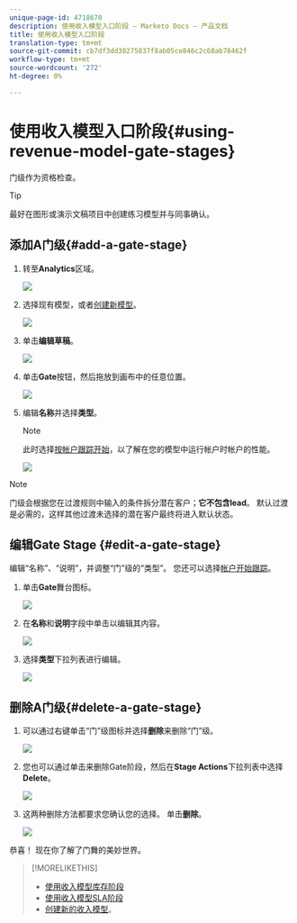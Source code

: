 ```yaml
---
unique-page-id: 4718670
description: 使用收入模型入口阶段 — Marketo Docs — 产品文档
title: 使用收入模型入口阶段
translation-type: tm+mt
source-git-commit: cb7df3dd38275837f8ab05ce846c2c68ab78462f
workflow-type: tm+mt
source-wordcount: '272'
ht-degree: 0%

---
```



# 使用收入模型入口阶段{#using-revenue-model-gate-stages}

门级作为资格检查。

>[!TIP]
>
>最好在图形或演示文稿项目中创建练习模型并与同事确认。

## 添加A门级{#add-a-gate-stage}

1. 转至&#x200B;**Analytics**&#x200B;区域。

   ![](assets/image2015-4-27-23-3a27-3a43.png)

1. 选择现有模型，或者[创建新模型](/help/marketo/product-docs/reporting/revenue-cycle-analytics/revenue-cycle-models/create-a-new-revenue-model.md)。

   ![](assets/image2015-4-27-15-3a6-3a30.png)

1. 单击&#x200B;**编辑草稿**。

   ![](assets/image2015-4-27-12-3a10-3a49.png)

1. 单击&#x200B;**Gate**&#x200B;按钮，然后拖放到画布中的任意位置。

   ![](assets/image2015-4-27-16-3a54-3a19.png)

1. 编辑&#x200B;**名称**&#x200B;并选择&#x200B;**类型**。

   >[!NOTE]
   >
   >此时选择[按帐户跟踪开始](/help/marketo/product-docs/reporting/revenue-cycle-analytics/revenue-cycle-models/start-tracking-by-account-in-the-revenue-modeler.md)，以了解在您的模型中运行帐户时帐户的性能。

   ![](assets/image2015-4-28-12-3a1-3a7.png)

>[!NOTE]
>
>门级会根据您在过渡规则中输入的条件拆分潜在客户；**它不包含lead**。 默认过渡是必需的，这样其他过渡未选择的潜在客户最终将进入默认状态。

## 编辑Gate Stage {#edit-a-gate-stage}

编辑“名称”、“说明”，并调整“门”级的“类型”。 您还可以选择[帐户开始跟踪](/help/marketo/product-docs/reporting/revenue-cycle-analytics/revenue-cycle-models/start-tracking-by-account-in-the-revenue-modeler.md)。

1. 单击&#x200B;**Gate**&#x200B;舞台图标。

   ![](assets/image2015-4-27-17-3a11-3a41.png)

1. 在&#x200B;**名称**&#x200B;和&#x200B;**说明**&#x200B;字段中单击以编辑其内容。

   ![](assets/image2015-4-28-12-3a17-3a22.png)

1. 选择&#x200B;**类型**&#x200B;下拉列表进行编辑。

   ![](assets/image2015-4-27-17-3a14-3a7.png)

## 删除A门级{#delete-a-gate-stage}

1. 可以通过右键单击“门”级图标并选择&#x200B;**删除**&#x200B;来删除“门”级。

   ![](assets/image2015-4-28-12-3a30-3a19.png)

1. 您也可以通过单击来删除Gate阶段，然后在&#x200B;**Stage Actions**&#x200B;下拉列表中选择&#x200B;**Delete**。

   ![](assets/image2015-4-28-12-3a56-3a28.png)

1. 这两种删除方法都要求您确认您的选择。 单击&#x200B;**删除**。

   ![](assets/image2015-4-28-12-3a52-3a22.png)

恭喜！ 现在你了解了门舞的美妙世界。

>[!MORELIKETHIS]
>
>* [使用收入模型库存阶段](/help/marketo/product-docs/reporting/revenue-cycle-analytics/revenue-cycle-models/using-revenue-model-inventory-stages.md)
>* [使用收入模型SLA阶段](/help/marketo/product-docs/reporting/revenue-cycle-analytics/revenue-cycle-models/using-revenue-model-sla-stages.md)
>* [创建新的收入模型](/help/marketo/product-docs/reporting/revenue-cycle-analytics/revenue-cycle-models/create-a-new-revenue-model.md)。

